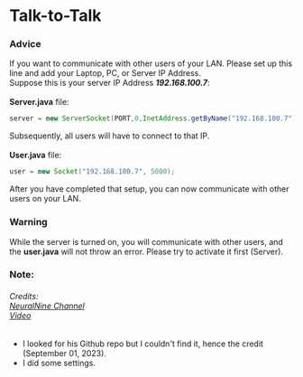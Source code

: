 # Talk-to-Talk


### Advice
If you want to communicate with other users of your LAN. Please set up this line and add your Laptop, PC, or Server IP Address.<br>
Suppose this is your server IP Address ***192.168.100.7***:<br><br>
**Server.java** file:
```JAVA
server = new ServerSocket(PORT,0,InetAddress.getByName("192.168.100.7"));
```
Subsequently, all users will have to connect to that IP.<br><br>
**User.java** file:
```JAVA
user = new Socket("192.168.100.7", 5000);
```
After you have completed that setup, you can now communicate with other users on your LAN.

### Warning
While the server is turned on, you will communicate with other users, and the **user.java** will not throw an error. Please try to activate it first (Server).

### Note:<br>
###### Credits: <br>[NeuralNine Channel](https://www.youtube.com/@NeuralNine) <br>[Video](https://www.youtube.com/watch?v=hIc_9Wbn704)
- I looked for his Github repo but I couldn't find it, hence the credit (September 01, 2023). <br>
- I did some settings.
